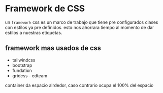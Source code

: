 # Framework de CSS
un `framework` css es un marco de trabajo  que tiene pre configurados clases con estilos ya pre definidos.
esto nos ahorrara tiempo al momento de dar estilos a nuestras etiquetas.

## framework mas usados de css
- tailwindcss
- bootstrap
- fundation
- gridcss - edteam

container da espacio alrdedor, caso contrario ocupa el 100% del espacio